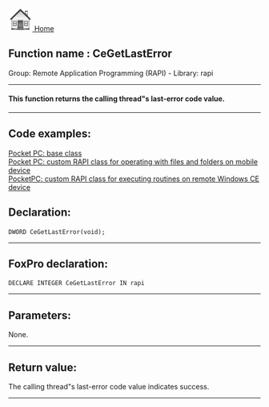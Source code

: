 [<img src="../../images/home.png"> Home ](https://github.com/VFPX/Win32API)  

## Function name : CeGetLastError
Group: Remote Application Programming (RAPI) - Library: rapi    
***  


#### This function returns the calling thread"s last-error code value. 
***  


## Code examples:
[Pocket PC: base class](../../samples/sample_440.md)  
[Pocket PC: custom RAPI class for operating with files and folders on mobile device](../../samples/sample_448.md)  
[PocketPC: custom RAPI class for executing routines on remote Windows CE device](../../samples/sample_466.md)  

## Declaration:
```foxpro  
DWORD CeGetLastError(void);  
```  
***  


## FoxPro declaration:
```foxpro  
DECLARE INTEGER CeGetLastError IN rapi  
```  
***  


## Parameters:
None.  
***  


## Return value:
The calling thread"s last-error code value indicates success.  
***  

